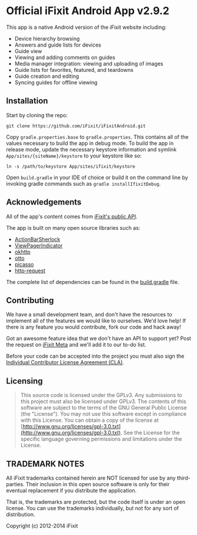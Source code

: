 Official iFixit Android App v2.9.2
===========================

This app is a native Android version of the iFixit website including:

* Device hierarchy browsing
* Answers and guide lists for devices
* Guide view
* Viewing and adding comments on guides
* Media manager integration: viewing and uploading of images
* Guide lists for favorites, featured, and teardowns
* Guide creation and editing
* Syncing guides for offline viewing

## Installation

Start by cloning the repo:

    git clone https://github.com/iFixit/iFixitAndroid.git

Copy `gradle.properties.base` to `gradle.properties`. This contains all of the
values necessary to build the app in debug mode. To build the app in release
mode, update the necessary keystore information and symlink
`App/sites/{siteName}/keystore` to your keystore like so:

    ln -s /path/to/keystore App/sites/ifixit/keystore

Open `build.gradle` in your IDE of choice or build it on the command line by
invoking gradle commands such as `gradle installIfixitDebug`.

## Acknowledgements

All of the app's content comes from [iFixit's public API][apidocs].

The app is built on many open source libraries such as:

* [ActionBarSherlock](https://github.com/JakeWharton/ActionBarSherlock)
* [ViewPagerIndicator](https://github.com/JakeWharton/Android-ViewPagerIndicator)
* [okhttp](https://github.com/square/okhttp)
* [otto](https://github.com/square/otto)
* [picasso](https://github.com/square/picasso)
* [http-request](https://github.com/kevinsawicki/http-request)

The complete list of dependencies can be found in the [build.gradle][build.gradle] file.

## Contributing

We have a small development team, and don't have the resources to implement
all of the features we would like to ourselves. We'd love help! If there is
any feature you would contribute, fork our code and hack away!

Got an awesome feature idea that we don't have an API to support yet? Post the
request on [iFixit Meta][meta] and we'll add it to our to-do list.

Before your code can be accepted into the project you must also sign the
[Individual Contributor License Agreement (CLA)][cla].


## Licensing

>    This source code is licensed under the GPLv3.
>    Any submissions to this project must also be licensed under GPLv3.
>    The contents of this software are subject to the terms of the GNU General Public License (the "License").
>    You may not use this software except in compliance with this License.
>    You can obtain a copy of the license at [http://www.gnu.org/licenses/gpl-3.0.txt](http://www.gnu.org/licenses/gpl-3.0.txt).
>    See the License for the specific language governing permissions and limitations under the License.


## TRADEMARK NOTES

All iFixit trademarks contained herein are NOT licensed for use by any third-parties.
Their inclusion in this open source software is only for their eventual replacement if
you distribute the application.

That is, the trademarks are protected, but the code itself is under an open license. You
can use the trademarks individually, but not for any sort of distribution.

Copyright (c) 2012-2014 iFixit


 [cla]: https://docs.google.com/forms/d/1wrPw91REdDKbZQ4vrGeUo8s_TkddZTTxiur0rbUxahk/viewform
 [meta]: http://meta.ifixit.com
 [build.gradle]: https://github.com/iFixit/iFixitAndroid/blob/master/App/build.gradle
 [apidocs]: https://www.ifixit.com/api/2.0/docs
